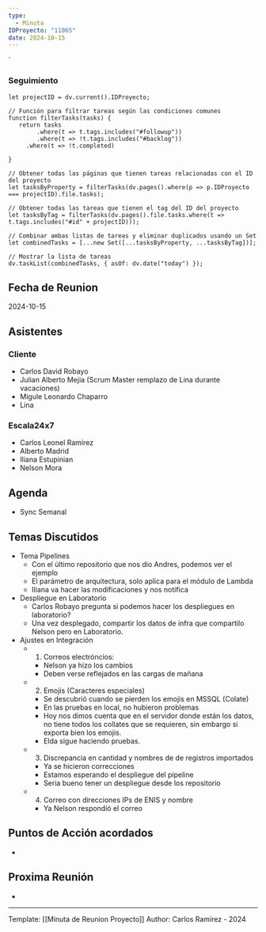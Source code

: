 ```yaml
---
type:
  - Minuta
IDProyecto: "11065"
date: 2024-10-15
---
```

`

### Seguimiento

```dataviewjs
let projectID = dv.current().IDProyecto;

// Función para filtrar tareas según las condiciones comunes
function filterTasks(tasks) {
   return tasks
        .where(t => t.tags.includes("#followup"))
        .where(t => !t.tags.includes("#backlog"))
     .where(t => !t.completed)
        
}

// Obtener todas las páginas que tienen tareas relacionadas con el ID del proyecto
let tasksByProperty = filterTasks(dv.pages().where(p => p.IDProyecto === projectID).file.tasks);

// Obtener todas las tareas que tienen el tag del ID del proyecto
let tasksByTag = filterTasks(dv.pages().file.tasks.where(t => t.tags.includes("#id" + projectID)));

// Combinar ambas listas de tareas y eliminar duplicados usando un Set
let combinedTasks = [...new Set([...tasksByProperty, ...tasksByTag])];

// Mostrar la lista de tareas
dv.taskList(combinedTasks, { asOf: dv.date("today") });
 ```
## Fecha de Reunion
2024-10-15

## Asistentes

### Cliente
* Carlos David Robayo
* Julian Alberto Mejia (Scrum Master remplazo de Lina durante vacaciones)
* Migule Leonardo Chaparro
* Lina
### Escala24x7
- Carlos Leonel Ramírez
-  Alberto Madrid
- Iliana Estupinian
- Nelson Mora

## Agenda
* Sync Semanal
## Temas Discutidos
*  Tema Pipelines
	* Con el último repositorio que nos dio Andres, podemos ver el ejemplo
	* El parámetro de arquitectura, solo aplica para el módulo de Lambda
	* Iliana va hacer las modificaciones y nos notifica
* Despliegue en Laboratorio
	* Carlos Robayo pregunta si podemos hacer los despliegues en laboratorio?
	* Una vez desplegado, compartir los datos de infra que compartilo Nelson pero en Laboratorio.
* Ajustes en Integración
	* 1. Correos electróncios:
		* Nelson ya hizo los cambios 
		* Deben verse reflejados en las cargas de mañana
	* 2. Emojis (Caracteres especiales)
		* Se descubrió cuando se pierden los emojis en MSSQL (Colate)
		* En las pruebas en local, no hubieron problemas
		* Hoy nos dimos cuenta que en el servidor donde están los datos, no tiene todos los collates que se requieren, sin embargo si exporta bien los emojis.
		* Elda sigue haciendo pruebas. 
	* 3. Discrepancia en cantidad y nombres de de registros importados
		* Ya se hicieron correcciones
		* Estamos esperando el despliegue del pipeline
		* Seria bueno tener un despliegue desde los repositorio
	* 4. Correo con direcciones IPs de ENIS y nombre 
		* Ya Nelson respondió el correo



## Puntos de Acción acordados
- 

## Proxima Reunión
*   

---
Template: [[Minuta de Reunion Proyecto]]
Author: Carlos Ramírez - 2024
